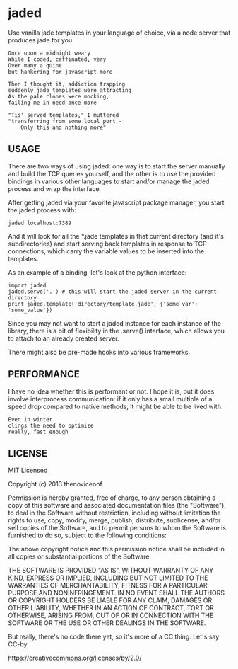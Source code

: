 jaded
================================================================================
Use vanilla jade templates in your language of choice, via a node
server that produces jade for you.

    Once upon a midnight weary
    While I coded, caffinated, very
    Over many a quine
    but hankering for javascript more

    Then I thought it, addiction trapping
    suddenly jade templates were attracting
    As the pale clones were mocking,
    failing me in need once more

    "Tis' served templates," I muttered
    "transferring from some local port -
        Only this and nothing more"


USAGE
--------------------------------------------------------------------------------
There are two ways of using jaded: one way is to start the server
manually and build the TCP queries yourself, and the other is to use
the provided bindings in various other languages to start and/or
manage the jaded process and wrap the interface.

After getting jaded via your favorite javascript package manager, you
start the jaded process with:

    jaded localhost:7389

And it will look for all the *.jade templates in that current
directory (and it's subdirectories) and start serving back templates
in response to TCP connections, which carry the variable values to be
inserted into the templates.

As an example of a binding, let's look at the python interface:

    import jaded
    jaded.serve('.') # this will start the jaded server in the current directory
    print jaded.template('directory/template.jade', {'some_var': 'some_value'})

Since you may not want to start a jaded instance for each instance of
the library, there is a bit of flexibility in the .serve() interface,
which allows you to attach to an already created server.

There might also be pre-made hooks into various frameworks.


PERFORMANCE
--------------------------------------------------------------------------------
I have no idea whether this is performant or not. I hope it is, but it
does involve interprocess communication: if it only has a small
multiple of a speed drop compared to native methods, it might be able
to be lived with.

    Even in winter
    clings the need to optimize
    really, fast enough


LICENSE
--------------------------------------------------------------------------------
MIT Licensed

Copyright (c) 2013 thenoviceoof

Permission is hereby granted, free of charge, to any person obtaining
a copy of this software and associated documentation files (the
"Software"), to deal in the Software without restriction, including
without limitation the rights to use, copy, modify, merge, publish,
distribute, sublicense, and/or sell copies of the Software, and to
permit persons to whom the Software is furnished to do so, subject to
the following conditions:

The above copyright notice and this permission notice shall be
included in all copies or substantial portions of the Software.

THE SOFTWARE IS PROVIDED "AS IS", WITHOUT WARRANTY OF ANY KIND,
EXPRESS OR IMPLIED, INCLUDING BUT NOT LIMITED TO THE WARRANTIES OF
MERCHANTABILITY, FITNESS FOR A PARTICULAR PURPOSE AND
NONINFRINGEMENT. IN NO EVENT SHALL THE AUTHORS OR COPYRIGHT HOLDERS BE
LIABLE FOR ANY CLAIM, DAMAGES OR OTHER LIABILITY, WHETHER IN AN ACTION
OF CONTRACT, TORT OR OTHERWISE, ARISING FROM, OUT OF OR IN CONNECTION
WITH THE SOFTWARE OR THE USE OR OTHER DEALINGS IN THE SOFTWARE.

But really, there's no code there yet, so it's more of a CC
thing. Let's say CC-by.

https://creativecommons.org/licenses/by/2.0/
